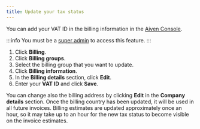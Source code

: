 ```yaml
---
title: Update your tax status
---
```


You can add your VAT ID in the billing information in the [Aiven Console](https://console.aiven.io).

:::info
You must be a [super admin](/docs/platform/howto/make-super-admin) to access this feature.
:::

1.  Click **Billing**.
2.  Click **Billing groups**.
3.  Select the billing group that you want to update.
4.  Click **Billing information**.
5.  In the **Billing details** section, click **Edit**.
6.  Enter your **VAT ID** and click **Save**.

You can change also the billing address by clicking **Edit** in the
**Company details** section. Once the billing country has been updated,
it will be used in all future invoices. Billing estimates are updated
approximately once an hour, so it may take up to an hour for the new tax
status to become visible on the invoice estimates.
